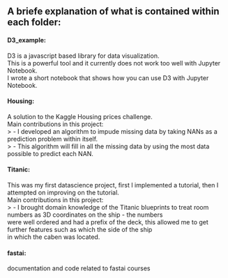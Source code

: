 ## A briefe explanation of what is contained within each folder:

#### D3_example:<br>
  D3 is a javascript based library for data visualization.<br>
  This is a powerful tool and it currently does not work too well with Jupyter Notebook.<br>
  I wrote a short notebook that shows how you can use D3 with Jupyter Notebook.<br>
  

#### Housing:<br>
  A solution to the Kaggle Housing prices challenge.<br>
  Main contributions in this project:<br>
    > - I developed an algorithm to impude missing data by taking NANs as a prediction problem within itself.<br>
    > - This algorithm will fill in all the missing data by using the most data possible to predict each NAN.<br>

#### Titanic:<br>
  This was my first datascience project, first I implemented a tutorial, then I attempted on  improving on the tutorial.<br>
  Main contributions in this project:<br>
    > - I brought domain knowledge of the Titanic blueprints to treat room numbers as 3D coordinates on the ship - the numbers<br>
    were well ordered and had a prefix of the deck, this allowed me to get further features such as which the side of the ship<br>
    in which the caben was located.<br>

#### fastai:<br>
  documentation and code related to fastai courses

